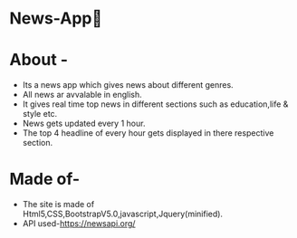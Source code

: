 # News-App📰
# About -
- Its a news app which gives news about different genres.
- All news ar avvalable in english.
- It gives real time top news in different sections such as education,life & style etc.
- News gets updated every 1 hour.
- The top 4 headline of every hour gets displayed in there respective section.
# Made of-
- The site is made of Html5,CSS,BootstrapV5.0,javascript,Jquery(minified).
- API used-https://newsapi.org/
